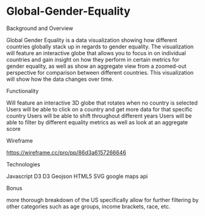 # Global-Gender-Equality

Background and Overview

Global Gender Equality is a data visualization showing how different countries globally stack up in regards to gender equality. The visualization will feature an interactive globe that allows you to focus in on individual countries and gain insight on how they perform in certain metrics for gender equality, as well as show an aggregate view from a zoomed-out perspective for comparison between different countries. This visualization will show how the data changes over time.

Functionality

Will feature an interactive 3D globe that rotates when no country is selected
Users will be able to click on a country and get more data for  that specific country
Users will be able to shift throughout different years
Users will be able to filter by different equality metrics as well as look at an aggregate score

Wireframe

https://wireframe.cc/pro/pp/86d3a6157266646

Technologies

Javascript
D3
D3 Geojson
HTML5
SVG
google maps api

Bonus

more thorough breakdown of the US specifically
allow for further filtering by other categories such as age groups, income brackets, race, etc.
